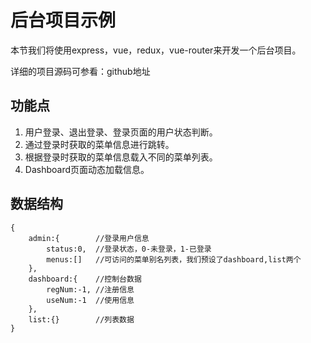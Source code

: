 # 后台项目示例

本节我们将使用express，vue，redux，vue-router来开发一个后台项目。

详细的项目源码可参看：github地址

## 功能点

1. 用户登录、退出登录、登录页面的用户状态判断。
2. 通过登录时获取的菜单信息进行跳转。
3. 根据登录时获取的菜单信息载入不同的菜单列表。
4. Dashboard页面动态加载信息。

## 数据结构

```
{
    admin:{        //登录用户信息
        status:0,  //登录状态，0-未登录，1-已登录
        menus:[]   //可访问的菜单别名列表，我们预设了dashboard,list两个
    },
    dashboard:{    //控制台数据
        regNum:-1, //注册信息
        useNum:-1  //使用信息
    },
    list:{}        //列表数据
}
```

